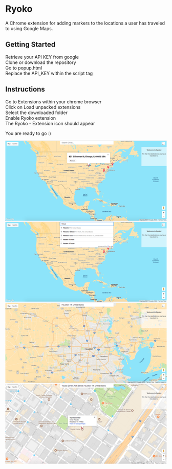 # Ryoko

A Chrome extension for adding markers to the locations a user has traveled to using Google Maps.

## Getting Started
Retrieve your API KEY from google <br />
Clone or download the repository <br />
Go to popup.html <br />
Replace the API_KEY within the script tag

## Instructions
Go to Extensions within your chrome browser <br />
Click on Load unpacked extensions <br />
Select the downloaded folder <br />
Enable Ryoko extension <br />
The Ryoko - Extension icon should appear <br />

You are ready to go :)

![alt text](images/pinned-markers.png)
![alt text](images/search-places.png)
![alt text](images/search-result.png)
![alt text](images/select-location.png)
